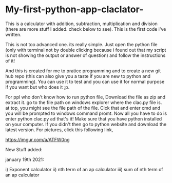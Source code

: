 # My-first-python-app-claclator-
This is a calculator with addition, subtraction, multiplication and division (there are more stuff I added. check below to see).  This is the first code i've written. 

This is not too advanced one. its really simple. Just open the python file (only with terminal not by double clicking because i found out that my script is not showing the output or answer of question) and follow the instructions of it!

And this is created for me to pratice programming and to create a new git hub repo (this can also give you a taste if you are new to python and programming). You can use it to test and you can use it for normal purpose if you want but who does it ;p.


For ppl who don't know how to run python file, Download the file as zip and extract it. go to the file path on windows explorer where the clac.py file is. at top, you might see  the file path of the file. Clck that and enter cmd and you will be prompted to windows command promt. Now all you have to do is enter python clac.py ad that's it! Make sure that you have python installed on your computer. If you didn't then go to python website and download the latest version. For pictures, click this following link,

https://imgur.com/a/ATFW0ng

New Stuff added:

january 19th 2021: 

i) Exponent calculator
ii) nth term of an ap calculator
iii) sum of nth term of an ap calculator
